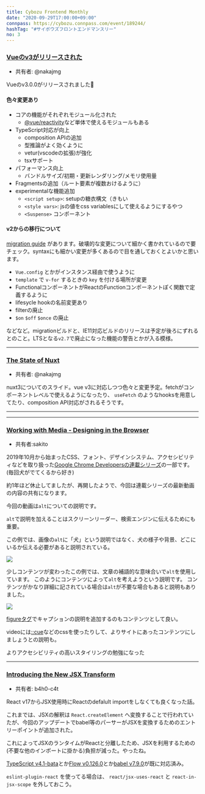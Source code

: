 ```yaml
---
title: Cybozu Frontend Monthly
date: "2020-09-29T17:00:00+09:00"
connpass: https://cybozu.connpass.com/event/189244/
hashTag: "#サイボウズフロントエンドマンスリー"
no: 3
---
```


### [Vueのv3がリリースされた](https://github.com/vuejs/vue-next/releases/tag/v3.0.0)

- 共有者: @nakajmg

Vueのv3.0.0がリリースされました👏

#### 色々変更あり
- コアの機能がそれぞれモジュール化された
  - [@vue/reactivity](https://github.com/vuejs/vue-next/tree/master/packages/reactivity#readme)など単体で使えるモジュールもある
- TypeScript対応が向上
  - composition APIの追加
  - 型推論がよく効くように
  - vetur(vscodeの拡張)が強化
  - tsxサポート
- パフォーマンス向上
  - バンドルサイズ/初期・更新レンダリング/メモリ使用量
- Fragmentsの追加（ルート要素が複数おけるように）
- experimentalな機能追加
  - `<script setup>`: setupの糖衣構文（きもい
  - `<style vars>`: jsの値をcss variablesにして使えるようにするやつ
  - `<Suspense>` コンポーネント

#### v2からの移行について
[migration guide](https://v3.vuejs.org/guide/migration/introduction.html) があります。破壊的な変更について細かく書かれているので要チェック。syntaxにも細かい変更が多くあるので目を通しておくとよいかと思います。

- `Vue.config` とかがインスタンス経由で使うように
- `template` で `v-for` するときの `key` を付ける場所が変更
- FunctionalコンポーネントがReactのFunctionコンポーネントぽく関数で定義するように
- lifesycle hookの名前変更あり
- filterの廃止
- `$on` `$off` `$once` の廃止

などなど。migrationビルドと、IE11対応ビルドのリリースは予定が後ろにずれるとのこと。LTSとなる`v2.7`で廃止になった機能の警告とかが入る模様。

---

### [The State of Nuxt](https://nuxtjs.slides.com/atinux/state-of-nuxt-2020)

- 共有者: @nakajmg

nuxt3についてのスライド。vue v3に対応しつつ色々と変更予定。fetchがコンポーネントレベルで使えるようになったり、 `useFetch` のようなhooksを用意してたり、composition API対応がされるそうです。

---

---

### [Working with Media - Designing in the Browser](https://youtu.be/F9VCfA6JJ9U)

- 共有者:sakito

2019年10月から始まったCSS、フォント、デザインシステム、アクセシビリティなどを取り扱った[Google Chrome Developersの連載シリーズ](https://www.youtube.com/playlist?list=PLNYkxOF6rcIDI0QtJvW6vKonTxn6azCsD)の一部です。
(毎回犬がでてくるから好き)

約1年ほど休止してましたが、再開したようで、今回は連載シリーズの最新動画の内容の共有になります。

今回の動画は`alt`についての説明です。

`alt`で説明を加えることはスクリーンリーダー、検索エンジンに伝えるためにも重要。  

この例では、画像の`alt`に「犬」という説明ではなく、犬の様子や背景、どこにいるか伝える必要があると説明されている。

![](https://user-images.githubusercontent.com/15010907/94239718-2bc33700-ff4d-11ea-8b23-edc28de9b4c0.png)

少しコンテンツが変わったこの例では、文章の補語的な意味合いで`alt`を使用しています。
このようにコンテンツによって`alt`を考えようという説明です。
コンテンツがかなり詳細に記されている場合は`alt`が不要な場合もあると説明もありました。

![](https://user-images.githubusercontent.com/15010907/94239746-38e02600-ff4d-11ea-9fb1-93198ab29d73.png)

[figureタグ](https://developer.mozilla.org/ja/docs/Web/HTML/Element/figure)でキャプションの説明を追加するのもコンテンツとして良い。

videoには[::cue](https://developer.mozilla.org/en-US/docs/Web/CSS/::cue)などのcssを使ったりして、よりサイトにあったコンテンツにしましょうとの説明も。

よりアクセシビリティの高いスタイリングの勉強になった


---

### [Introducing the New JSX Transform](https://reactjs.org/blog/2020/09/22/introducing-the-new-jsx-transform.html)

- 共有者: b4h0-c4t

React v17からJSX使用時にReactのdefalult importをしなくても良くなった話。

これまでは、JSXの解釈は `React.createElement` へ変換することで行われていたが、今回のアップデートでbabel等のパーサーがJSXを変換するためのエントリーポイントが追加された。

これによってJSXのランタイムがReactと分離したため、JSXを利用するための(不要な他のインポートに掛かる)負担が減った。やったね。

[TypeScript v4.1-bata](https://devblogs.microsoft.com/typescript/announcing-typescript-4-1-beta/#jsx-factories)とか[Flow v0.126.0](https://github.com/facebook/flow/releases/tag/v0.126.0)とか[babel v7.9.0](https://babeljs.io/blog/2020/03/16/7.9.0#a-new-jsx-transform-11154httpsgithubcombabelbabelpull11154)が既に対応済み。

`eslint-plugin-react` を使ってる場合は、 `react/jsx-uses-react` と `react-in-jsx-scope` を外しておこう。
